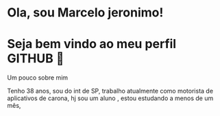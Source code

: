 # Ola, sou Marcelo jeronimo!
# Seja bem vindo ao meu perfil GITHUB 👋
<p> Um pouco sobre mim</p>
 Tenho 38 anos, sou do int de SP, trabalho atualmente como motorista de aplicativos de carona, hj sou um aluno <a href="https://rodolfomori.com.br/devclub" <img src= DEVCLUB-LOGO> </a>, estou estudando a menos de um mês, 



